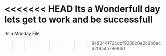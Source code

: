 <<<<<<< HEAD
Its a Wonderfull day lets get to work and be successfull
=======
Its a Monday File
>>>>>>> 8c8244f72cdbf9258c0e2c9b0ec62f9a4a79e840
